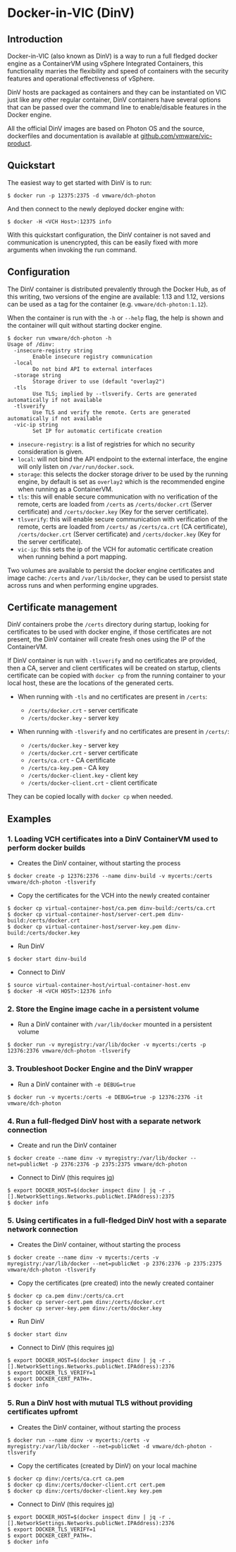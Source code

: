 # Docker-in-VIC (DinV)

## Introduction

Docker-in-VIC (also known as DinV) is a way to run a full fledged docker engine as a ContainerVM using vSphere Integrated Containers, this functionality marries the flexibility and speed of containers with the security features and operational effectiveness of vSphere.

DinV hosts are packaged as containers and they can be instantiated on VIC just like any other regular container, DinV containers have several options that can be passed over the command line to enable/disable features in the Docker engine.

All the official DinV images are based on Photon OS and the source, dockerfiles and documentation is available at [github.com/vmware/vic-product](github.com/vmware/vic-product).

## Quickstart

The easiest way to get started with DinV is to run:

```console
$ docker run -p 12375:2375 -d vmware/dch-photon
```

And then connect to the newly deployed docker engine with:

```console
$ docker -H <VCH Host>:12375 info
```

With this quickstart configuration, the DinV container is not saved and communication is unencrypted, this can be easily fixed with more arguments when invoking the run command.

## Configuration

The DinV container is distributed prevalently through the Docker Hub, as of this writing, two versions of the engine are available: 1.13 and 1.12, versions can be used as a tag for the container (e.g. `vmware/dch-photon:1.12`).

When the container is run with the `-h` or `--help` flag, the help is shown and the container will quit without starting docker engine.

```console
$ docker run vmware/dch-photon -h
Usage of /dinv:
  -insecure-registry string
    	Enable insecure registry communication
  -local
    	Do not bind API to external interfaces
  -storage string
    	Storage driver to use (default "overlay2")
  -tls
    	Use TLS; implied by --tlsverify. Certs are generated automatically if not available
  -tlsverify
    	Use TLS and verify the remote. Certs are generated automatically if not available
  -vic-ip string
    	Set IP for automatic certificate creation
```

- `insecure-registry`: is a list of registries for which no security consideration is given.
- `local`: will not bind the API endpoint to the external interface, the engine will only listen on `/var/run/docker.sock`.
- `storage`: this selects the docker storage driver to be used by the running engine, by default is set as `overlay2` which is the recommended engine when running as a ContainerVM.
- `tls`: this will enable secure communication with no verification of the remote, certs are loaded from `/certs` as `/certs/docker.crt` (Server certificate) and `/certs/docker.key` (Key for the server certificate).
- `tlsverify`: this will enable secure communication with verification of the remote, certs are loaded from `/certs/` as `/certs/ca.crt` (CA certificate), `/certs/docker.crt` (Server certificate) and `/certs/docker.key` (Key for the server certificate).
- `vic-ip`: this sets the ip of the VCH for automatic certificate creation when running behind a port mapping.

Two volumes are available to persist the docker engine certificates and image cache: `/certs` and `/var/lib/docker`, they can be used to persist state across runs and when performing engine upgrades.

## Certificate management

DinV containers probe the `/certs` directory during startup, looking for certificates to be used with docker engine, if those certificates are not present, the DinV container will create fresh ones using the IP of the ContainerVM.

If DinV container is run with `-tlsverify` and no certificates are provided, then a CA, server and client certificates will be created on startup, clients certificate can be copied with `docker cp` from the running container to your local host, these are the locations of the generated certs.

- When running with `-tls` and no certificates are present in `/certs`:

  - `/certs/docker.crt` - server certificate
  - `/certs/docker.key` - server key

- When running with `-tlsverify` and no certificates are present in `/certs/`:
  - `/certs/docker.key` - server key
  - `/certs/docker.crt` - server certificate
  - `/certs/ca.crt` - CA certificate
  - `/certs/ca-key.pem` - CA key
  - `/certs/docker-client.key` - client key
  - `/certs/docker-client.crt` - client certificate

They can be copied locally with `docker cp` when needed.

## Examples

### 1. Loading VCH certificates into a DinV ContainerVM used to perform docker builds

- Creates the DinV container, without starting the process

```console
$ docker create -p 12376:2376 --name dinv-build -v mycerts:/certs vmware/dch-photon -tlsverify
```
- Copy the certificates for the VCH into the newly created container

```console
$ docker cp virtual-container-host/ca.pem dinv-build:/certs/ca.crt
$ docker cp virtual-container-host/server-cert.pem dinv-build:/certs/docker.crt
$ docker cp virtual-container-host/server-key.pem dinv-build:/certs/docker.key
```
- Run DinV

```console
$ docker start dinv-build
```

- Connect to DinV
```console
$ source virtual-container-host/virtual-container-host.env
$ docker -H <VCH HOST>:12376 info
```

### 2. Store the Engine image cache in a persistent volume

- Run a DinV container with `/var/lib/docker` mounted in a persistent volume

```console
$ docker run -v myregistry:/var/lib/docker -v mycerts:/certs -p 12376:2376 vmware/dch-photon -tlsverify
```

### 3. Troubleshoot Docker Engine and the DinV wrapper

- Run a DinV container with `-e DEBUG=true`

```console
$ docker run -v mycerts:/certs -e DEBUG=true -p 12376:2376 -it vmware/dch-photon
```

### 4. Run a full-fledged DinV host with a separate network connection

- Create and run the DinV container

```console
$ docker create --name dinv -v myregistry:/var/lib/docker --net=publicNet -p 2376:2376 -p 2375:2375 vmware/dch-photon
```

- Connect to DinV (this requires [jq](https://stedolan.github.io/jq/))
```console
$ export DOCKER_HOST=$(docker inspect dinv | jq -r .[].NetworkSettings.Networks.publicNet.IPAddress):2375
$ docker info
```

### 5. Using certificates in a full-fledged DinV host with a separate network connection

- Creates the DinV container, without starting the process

```console
$ docker create --name dinv -v mycerts:/certs -v myregistry:/var/lib/docker --net=publicNet -p 2376:2376 -p 2375:2375 vmware/dch-photon -tlsverify
```

- Copy the certificates (pre created) into the newly created container

```console
$ docker cp ca.pem dinv:/certs/ca.crt
$ docker cp server-cert.pem dinv:/certs/docker.crt
$ docker cp server-key.pem dinv:/certs/docker.key
```
- Run DinV

```console
$ docker start dinv
```

- Connect to DinV (this requires [jq](https://stedolan.github.io/jq/))
```console
$ export DOCKER_HOST=$(docker inspect dinv | jq -r .[].NetworkSettings.Networks.publicNet.IPAddress):2376
$ export DOCKER_TLS_VERIFY=1
$ export DOCKER_CERT_PATH=.
$ docker info
```

### 5. Run a DinV host with mutual TLS without providing certificates upfromt

- Creates the DinV container, without starting the process

```console
$ docker run --name dinv -v mycerts:/certs -v myregistry:/var/lib/docker --net=publicNet -d vmware/dch-photon -tlsverify
```

- Copy the certificates (created by DinV) on your local machine

```console
$ docker cp dinv:/certs/ca.crt ca.pem
$ docker cp dinv:/certs/docker-client.crt cert.pem 
$ docker cp dinv:/certs/docker-client.key key.pem 
```

- Connect to DinV (this requires [jq](https://stedolan.github.io/jq/))
```console
$ export DOCKER_HOST=$(docker inspect dinv | jq -r .[].NetworkSettings.Networks.publicNet.IPAddress):2376
$ export DOCKER_TLS_VERIFY=1
$ export DOCKER_CERT_PATH=.
$ docker info
```
